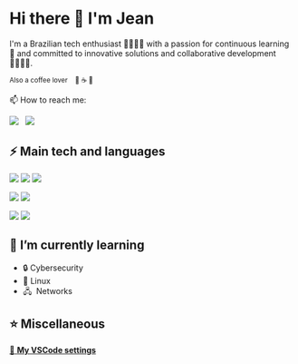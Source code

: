 <h1>
  Hi there 👋 I'm Jean
</h1>

<p>
  I'm a Brazilian tech enthusiast 👨🏻‍💻🚀 with a passion for continuous learning 🧠 and committed to innovative solutions and collaborative development 🫱🏻‍🫲🏽.
</p>

<sub>Also a coffee lover &nbsp;&nbsp; 🤎 ☕ 🧋</sub>

<p>
  📫 How to reach me:

  <p>
    <a href='mailto:jeancremonezzidev@gmail.com' target="_blank" style="text-decoration: none;">
      <img src="https://img.shields.io/badge/Gmail-D14836?style=for-the-badge&logo=gmail&logoColor=white" />
    </a>&nbsp;
    <a href="https://www.linkedin.com/in/jeancremonezzi/" target="_blank">
      <img src="https://img.shields.io/badge/LinkedIn-0077B5?style=for-the-badge&logo=linkedin&logoColor=white" />
    </a>
  </p>
</p>

## ⚡ Main tech and languages
<img src="https://img.shields.io/badge/JavaScript-323330?style=for-the-badge&logo=javascript&logoColor=F7DF1E" /> <img src="https://img.shields.io/badge/React-20232A?style=for-the-badge&logo=react&logoColor=61DAFB" /> <img src="https://img.shields.io/badge/node.js-6DA55F?style=for-the-badge&logo=node.js&logoColor=white" />

<img src="https://img.shields.io/badge/java-%23ED8B00.svg?style=for-the-badge&logo=openjdk&logoColor=white" /> <img src="https://img.shields.io/badge/spring-%236DB33F.svg?style=for-the-badge&logo=spring&logoColor=white" />

<img src="https://img.shields.io/badge/MongoDB-%234ea94b.svg?style=for-the-badge&logo=mongodb&logoColor=white" /> <img src="https://img.shields.io/badge/mysql-%2300f.svg?style=for-the-badge&logo=mysql&logoColor=white" />

## 🌱 I’m currently learning 
<ul>
  <li>🔒&nbsp;Cybersecurity</li>
  <li>🐧&nbsp;Linux</li>
  <li>🖧&nbsp;&nbsp;Networks</li>
</ul>

## ⭐ Miscellaneous
<a href="https://gist.github.com/JeanCremonezzi/0c26b859487bc6d79550bb88e8e8be14" target="_blank">
  🔨 <b>My VSCode settings</b>
</a>
